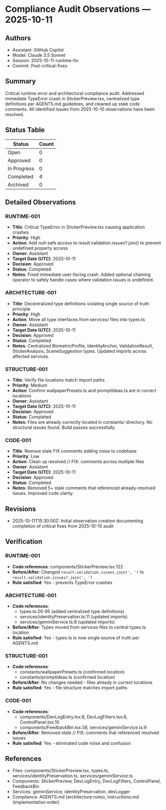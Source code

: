 # Compliance Audit Observations — 2025-10-11

## Authors
- Assistant: GitHub Copilot
- Model: Claude 3.5 Sonnet
- Session: 2025-10-11-runtime-fix
- Commit: Post-critical-fixes

## Summary
Critical runtime error and architectural compliance audit. Addressed immediate TypeError crash in StickerPreview.tsx, centralized type definitions per AGENTS.md guidelines, and cleaned up stale code comments. All identified issues from 2025-10-10 observations have been resolved.

## Status Table
| Status | Count |
|---|---|
| Open | 0 |
| Approved | 0 |
| In Progress | 0 |
| Completed | 4 |
| Archived | 0 |

## Detailed Observations

### RUNTIME-001
- **Title**: Critical TypeError in StickerPreview.tsx causing application crashes
- **Priority**: High
- **Action**: Add null-safe access to result.validation.issues?.join() to prevent undefined property access
- **Owner**: Assistant
- **Target Date (UTC)**: 2025-10-11
- **Decision**: Approved
- **Status**: Completed
- **Notes**: Fixed immediate user-facing crash. Added optional chaining operator to safely handle cases where validation.issues is undefined.

### ARCHITECTURE-001
- **Title**: Decentralized type definitions violating single source of truth principle
- **Priority**: High
- **Action**: Move all type interfaces from services/ files into types.ts
- **Owner**: Assistant
- **Target Date (UTC)**: 2025-10-11
- **Decision**: Approved
- **Status**: Completed
- **Notes**: Centralized BiometricProfile, IdentityAnchor, ValidationResult, StickerAnalysis, SceneSuggestion types. Updated imports across affected services.

### STRUCTURE-001
- **Title**: Verify file locations match import paths
- **Priority**: Medium
- **Action**: Confirm wallpaperPresets.ts and promptIdeas.ts are in correct locations
- **Owner**: Assistant
- **Target Date (UTC)**: 2025-10-11
- **Decision**: Approved
- **Status**: Completed
- **Notes**: Files are already correctly located in constants/ directory. No structural issues found. Build passes successfully.

### CODE-001
- **Title**: Remove stale FIX comments adding noise to codebase
- **Priority**: Low
- **Action**: Clean up resolved // FIX: comments across multiple files
- **Owner**: Assistant
- **Target Date (UTC)**: 2025-10-11
- **Decision**: Approved
- **Status**: Completed
- **Notes**: Removed 5+ stale comments that referenced already-resolved issues. Improved code clarity.

## Revisions
- 2025-10-11T15:30:00Z: Initial observation creation documenting completion of critical fixes from 2025-10-10 audit

## Verification

### RUNTIME-001
- **Code references**: components/StickerPreview.tsx:122
- **Before/After**: Changed `result.validation.issues.join(', ')` to `result.validation.issues?.join(', ')`
- **Rule satisfied**: Yes - prevents TypeError crashes

### ARCHITECTURE-001
- **Code references**: 
  - types.ts:26-95 (added centralized type definitions)
  - services/identityPreservation.ts:11 (updated imports)
  - services/geminiService.ts:8 (updated imports)
- **Before/After**: Types moved from services files to central types.ts location
- **Rule satisfied**: Yes - types.ts is now single source of truth per AGENTS.md

### STRUCTURE-001
- **Code references**: 
  - constants/wallpaperPresets.ts (confirmed location)
  - constants/promptIdeas.ts (confirmed location)
- **Before/After**: No changes needed - files already in correct locations
- **Rule satisfied**: Yes - file structure matches import paths

### CODE-001
- **Code references**: 
  - components/DevLogEntry.tsx:8, DevLogFilters.tsx:8, ControlPanel.tsx:10
  - components/FeedbackBin.tsx:38, services/geminiService.ts:9
- **Before/After**: Removed stale // FIX: comments that referenced resolved issues  
- **Rule satisfied**: Yes - eliminated code noise and confusion

## References
- Files: components/StickerPreview.tsx, types.ts, services/identityPreservation.ts, services/geminiService.ts
- Components: StickerPreview, DevLogEntry, DevLogFilters, ControlPanel, FeedbackBin
- Services: geminiService, identityPreservation, devLogger
- Compliance: AGENTS.md (architecture rules), instructions.md (implementation order)